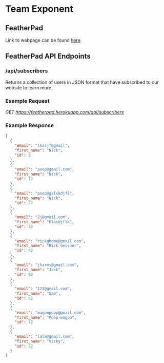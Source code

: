 # Team Exponent

## FeatherPad
Link to webpage can be found [here](https://featherpad.herokuapp.com/).

## FeatherPad API Endpoints
### /api/subscribers
Returns a collection of users in JSON format that have subscribed to our website to learn more.

### Example Request
*GET https://featherpad.herokuapp.com/api/subscribers*

### Example Response
```json
[
  {
    "email": "lkasjf@gmail",
    "first_name": "Nick",
    "id": 2
  },
  {
    "email": "poop@gmail.com",
    "first_name": "Nick",
    "id": 12
  },
  {
    "email": "poop@galskdjfl",
    "first_name": "Nick",
    "id": 22
  },
  {
    "email": "2j@gmail.com",
    "first_name": "Klasdjflk",
    "id": 32
  },
  {
    "email": "rickghome@gmail.com",
    "first_name": "Rick Gessner",
    "id": 42
  },
  {
    "email": "jharms@gmail.com",
    "first_name": "Jack",
    "id": 52
  },
  {
    "email": "123@gmail.com",
    "first_name": "Sam",
    "id": 62
  },
  {
    "email": "magoopoop@gmail.com",
    "first_name": "Poop-magoo",
    "id": 72
  },
  {
    "email": "lala@gmail.com",
    "first_name": "Vicky",
    "id": 82
  }
]
```
